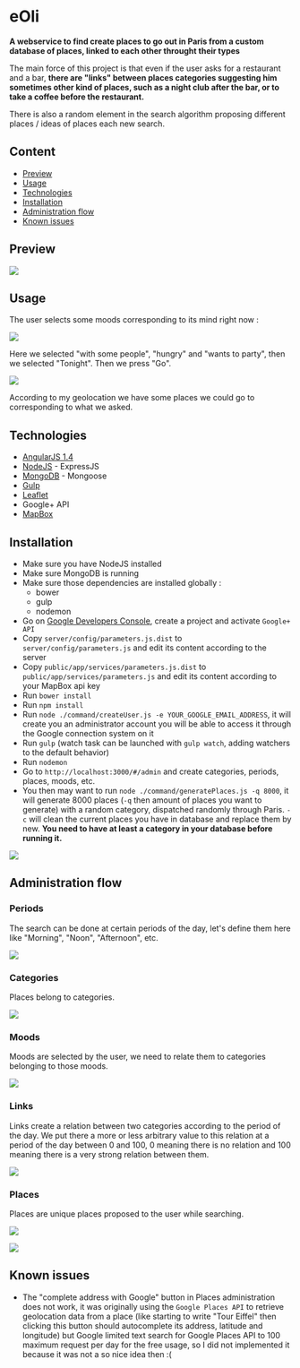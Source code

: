 # eOli
**A webservice to find create places to go out in Paris from a custom database of places, linked to each other throught their types**

The main force of this project is that even if the user asks for a restaurant and a bar, **there are "links" between places categories suggesting him sometimes other kind of places, such as a night club after the bar, or to take a coffee before the restaurant.**

There is also a random element in the search algorithm proposing different places / ideas of places each new search.

## Content

- [Preview](#preview)
- [Usage](#usage)
- [Technologies](#technologies)
- [Installation](#installation)
- [Administration flow](#administration-flow)
- [Known issues](#known-issues)

## Preview
![](https://cloud.githubusercontent.com/assets/4401230/8396311/2b360e40-1da1-11e5-857b-d28d9cc67beb.png)

## Usage
The user selects some moods corresponding to its mind right now :

![](https://cloud.githubusercontent.com/assets/4401230/8396322/61719c5e-1da1-11e5-9e39-89dafc8dcc1c.png)

Here we selected "with some people", "hungry" and "wants to party", then we selected "Tonight". Then we press "Go".

![](https://cloud.githubusercontent.com/assets/4401230/8396323/6373c8ba-1da1-11e5-905f-7296c875f77c.png)

According to my geolocation we have some places we could go to corresponding to what we asked.


## Technologies

- [AngularJS 1.4](https://angularjs.org/)
- [NodeJS](https://nodejs.org/) - ExpressJS
- [MongoDB](https://www.mongodb.org/) - Mongoose
- [Gulp](http://gulpjs.com/)
- [Leaflet](http://leafletjs.com)
- Google+ API
- [MapBox](https://www.mapbox.com/)

## Installation
- Make sure you have NodeJS installed
- Make sure MongoDB is running
- Make sure those dependencies are installed globally :
    - bower
    - gulp
    - nodemon
- Go on [Google Developers Console](https://console.developers.google.com/), create a project and activate `Google+ API`
- Copy `server/config/parameters.js.dist` to `server/config/parameters.js` and edit its content according to the server
- Copy `public/app/services/parameters.js.dist` to `public/app/services/parameters.js` and edit its content according to your MapBox api key
- Run `bower install`
- Run `npm install`
- Run `node ./command/createUser.js -e YOUR_GOOGLE_EMAIL_ADDRESS`, it will create you an administrator account you will be able to access it through the Google connection system on it
- Run `gulp` (watch task can be launched with `gulp watch`, adding watchers to the default behavior)
- Run `nodemon`
- Go to `http://localhost:3000/#/admin` and create categories, periods, places, moods, etc.
- You then may want to run `node ./command/generatePlaces.js -q 8000`, it will generate 8000 places (`-q` then amount of places you want to generate) with a random category, dispatched randomly through Paris. `-c` will clean the current places you have in database and replace them by new. **You need to have at least a category in your database before running it.**

![](https://cloud.githubusercontent.com/assets/4401230/8396314/3b1718f4-1da1-11e5-9d9c-7ed78dc5fbc2.png)

## Administration flow
### Periods
The search can be done at certain periods of the day, let's define them here like "Morning", "Noon", "Afternoon", etc.

![](https://cloud.githubusercontent.com/assets/4401230/8396359/43fe9ee6-1da2-11e5-87ce-352903fa64a3.png)

### Categories
Places belong to categories.

![](https://cloud.githubusercontent.com/assets/4401230/8396353/3ef1ca9a-1da2-11e5-913c-b0488c6e9288.png)

### Moods
Moods are selected by the user, we need to relate them to categories belonging to those moods.

![](https://cloud.githubusercontent.com/assets/4401230/8396357/42d53dae-1da2-11e5-871e-d79c1f8fe21c.png)

### Links
Links create a relation between two categories according to the period of the day. We put there a more or less arbitrary value to this relation at a period of the day between 0 and 100, 0 meaning there is no relation and 100 meaning there is a very strong relation between them. 

![](https://cloud.githubusercontent.com/assets/4401230/8396356/415d3f8a-1da2-11e5-959d-4567339732af.png)

### Places
Places are unique places proposed to the user while searching.

![](https://cloud.githubusercontent.com/assets/4401230/8396361/465165ca-1da2-11e5-8d4b-113a80e7ea8d.png)

![](https://cloud.githubusercontent.com/assets/4401230/8396360/451a77e6-1da2-11e5-961e-647b483419b3.png)

## Known issues
- The "complete address with Google" button in Places administration does not work, it was originally using the `Google Places API` to retrieve geolocation data from a place (like starting to write "Tour Eiffel" then clicking this button should autocomplete its address, latitude and longitude) but Google limited text search for Google Places API to 100 maximum request per day for the free usage, so I did not implemented it because it was not a so nice idea then :(

